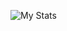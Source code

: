 ![My Stats](https://github-readme-stats.vercel.app/api?username=npacqueriaud&show_icons=true&theme=tokyonight&include_all_commits&count_private)
